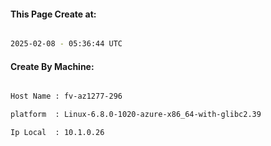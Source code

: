 
   
#### This Page Create at:

```bash

2025-02-08 - 05:36:44 UTC

```

#### Create By Machine:

```bash

Host Name : fv-az1277-296

platform  : Linux-6.8.0-1020-azure-x86_64-with-glibc2.39

Ip Local  : 10.1.0.26

```

